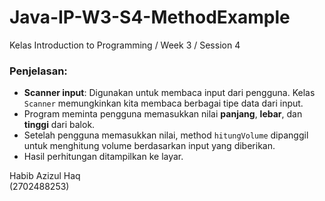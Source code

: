 # Java-IP-W3-S4-MethodExample
Kelas Introduction to Programming / Week 3 / Session 4

### Penjelasan:
- **Scanner input**: Digunakan untuk membaca input dari pengguna. Kelas `Scanner` memungkinkan kita membaca berbagai tipe data dari input.
- Program meminta pengguna memasukkan nilai **panjang**, **lebar**, dan **tinggi** dari balok.
- Setelah pengguna memasukkan nilai, method `hitungVolume` dipanggil untuk menghitung volume berdasarkan input yang diberikan.
- Hasil perhitungan ditampilkan ke layar.

Habib Azizul Haq  
(2702488253)
